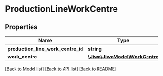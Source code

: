 # ProductionLineWorkCentre

## Properties
Name | Type | Description | Notes
------------ | ------------- | ------------- | -------------
**production_line_work_centre_id** | **string** |  | [optional] 
**work_centre** | [**\Jiwa\JiwaModel\WorkCentre**](WorkCentre.md) |  | [optional] 

[[Back to Model list]](../README.md#documentation-for-models) [[Back to API list]](../README.md#documentation-for-api-endpoints) [[Back to README]](../README.md)


